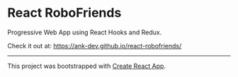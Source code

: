 # React RoboFriends

Progressive Web App using React Hooks and Redux.

Check it out at:
https://ank-dev.github.io/react-robofriends/

---

This project was bootstrapped with [Create React App](https://github.com/facebook/create-react-app).